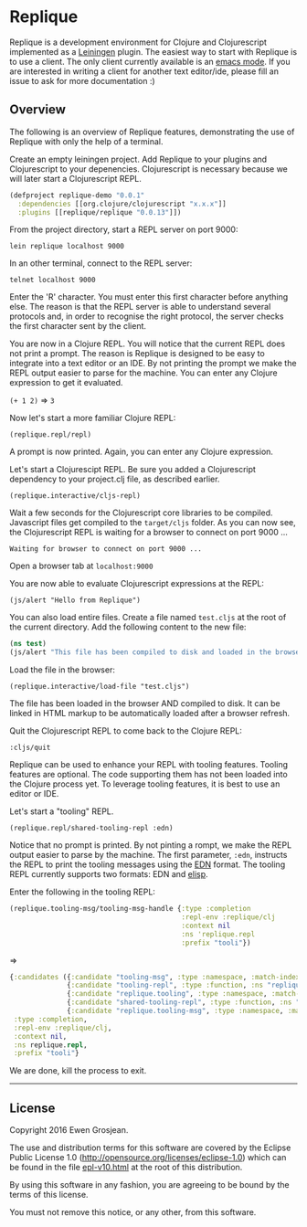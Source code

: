 # Replique

Replique is a development environment for Clojure and Clojurescript implemented as a [Leiningen](https://github.com/technomancy/leiningen) plugin.
The easiest way to start with Replique is to use a client. The only client currently available is an [emacs mode](https://github.com/EwenG/replique.el).
If you are interested in writing a client for another text editor/ide, please fill an issue to ask for more documentation :)

## Overview

The following is an overview of Replique features, demonstrating the use of Replique with only the help of a terminal.

Create an empty leiningen project. Add Replique to your plugins and Clojurescript to your depenencies. Clojurescript is necessary because we will later start a Clojurescript REPL.

```clojure
(defproject replique-demo "0.0.1"
  :dependencies [[org.clojure/clojurescript "x.x.x"]]
  :plugins [[replique/replique "0.0.13"]])
```

From the project directory, start a REPL server on port 9000:

`lein replique localhost 9000`

In an other terminal, connect to the REPL server:

`telnet localhost 9000`

Enter the 'R' character. You must enter this first character before anything else. The reason is that the REPL server is able to understand several protocols and, in order to recognise the right protocol, the server checks the first character sent by the client.

You are now in a Clojure REPL. You will notice that the current REPL does not print a prompt. The reason is Replique is designed to be easy to integrate into a text editor or an IDE. By not printing the prompt we make the REPL output easier to parse for the machine.
You can enter any Clojure expression to get it evaluated.

`(+ 1 2)`
=> `3`

Now let's start a more familiar Clojure REPL:

`(replique.repl/repl)`

A prompt is now printed. Again, you can enter any Clojure expression.

Let's start a Clojurescipt REPL. Be sure you added a Clojurescript dependency to your project.clj file, as described earlier.

`(replique.interactive/cljs-repl)`

Wait a few seconds for the Clojurescript core libraries to be compiled. Javascript files get compiled to the `target/cljs` folder. As you can now see, the Clojurescript REPL is waiting for a browser to connect on port 9000 ...

`Waiting for browser to connect on port 9000 ...`

Open a browser tab at `localhost:9000`

You are now able to evaluate Clojurescript expressions at the REPL:

`(js/alert "Hello from Replique")`

You can also load entire files. Create a file named `test.cljs` at the root of the current directory. Add the following content to the new file:

```clojure
(ns test)
(js/alert "This file has been compiled to disk and loaded in the browser")
```

Load the file in the browser:

`(replique.interactive/load-file "test.cljs")`

The file has been loaded in the browser AND compiled to disk. It can be linked in HTML markup to be automatically loaded after a browser refresh.

Quit the Clojurescript REPL to come back to the Clojure REPL:

`:cljs/quit`

Replique can be used to enhance your REPL with tooling features. Tooling features are optional. The code supporting them has not been loaded into the Clojure process yet. To leverage tooling features, it is best to use an editor or IDE.

Let's start a "tooling" REPL.

`(replique.repl/shared-tooling-repl :edn)`

Notice that no prompt is printed. By not pinting a rompt, we make the REPL output easier to parse by the machine. The first parameter, `:edn`, instructs the REPL to print the tooling messages using the [EDN](https://github.com/edn-format/edn) format. The tooling REPL currently supports two formats: EDN and [elisp](https://en.wikipedia.org/wiki/Emacs_Lisp).

Enter the following in the tooling REPL:

```clojure
(replique.tooling-msg/tooling-msg-handle {:type :completion 
                                          :repl-env :replique/clj
                                          :context nil
                                          :ns 'replique.repl
                                          :prefix "tooli"})
```
=> 

```clojure
{:candidates ({:candidate "tooling-msg", :type :namespace, :match-index 5} 
              {:candidate "tooling-repl", :type :function, :ns "replique.repl", :match-index 5} 
              {:candidate "replique.tooling", :type :namespace, :match-index 14} 
              {:candidate "shared-tooling-repl", :type :function, :ns "replique.repl", :match-index 12} 
              {:candidate "replique.tooling-msg", :type :namespace, :match-index 14}),
 :type :completion,
 :repl-env :replique/clj,
 :context nil,
 :ns replique.repl,
 :prefix "tooli"}
```

We are done, kill the process to exit.

---

## License

Copyright 2016 Ewen Grosjean.

The use and distribution terms for this software are covered by the
Eclipse Public License 1.0 (http://opensource.org/licenses/eclipse-1.0)
which can be found in the file [epl-v10.html](epl-v10.html) at the root of this distribution.

By using this software in any fashion, you are agreeing to be bound by
the terms of this license.

You must not remove this notice, or any other, from this software.
